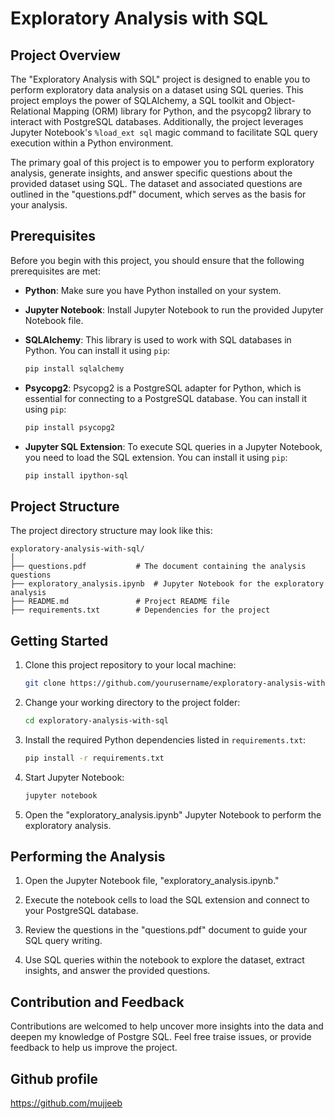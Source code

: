 # Exploratory Analysis with SQL

## Project Overview

The "Exploratory Analysis with SQL" project is designed to enable you to perform exploratory data analysis on a dataset using SQL queries. This project employs the power of SQLAlchemy, a SQL toolkit and Object-Relational Mapping (ORM) library for Python, and the psycopg2 library to interact with PostgreSQL databases. Additionally, the project leverages Jupyter Notebook's `%load_ext sql` magic command to facilitate SQL query execution within a Python environment.

The primary goal of this project is to empower you to perform exploratory analysis, generate insights, and answer specific questions about the provided dataset using SQL. The dataset and associated questions are outlined in the "questions.pdf" document, which serves as the basis for your analysis.

## Prerequisites

Before you begin with this project, you should ensure that the following prerequisites are met:

- **Python**: Make sure you have Python installed on your system.

- **Jupyter Notebook**: Install Jupyter Notebook to run the provided Jupyter Notebook file.

- **SQLAlchemy**: This library is used to work with SQL databases in Python. You can install it using `pip`:

  ```bash
  pip install sqlalchemy
  ```

- **Psycopg2**: Psycopg2 is a PostgreSQL adapter for Python, which is essential for connecting to a PostgreSQL database. You can install it using `pip`:

  ```bash
  pip install psycopg2
  ```

- **Jupyter SQL Extension**: To execute SQL queries in a Jupyter Notebook, you need to load the SQL extension. You can install it using `pip`:

  ```bash
  pip install ipython-sql
  ```

## Project Structure

The project directory structure may look like this:

```
exploratory-analysis-with-sql/
│
├── questions.pdf           # The document containing the analysis questions
├── exploratory_analysis.ipynb  # Jupyter Notebook for the exploratory analysis
├── README.md               # Project README file
├── requirements.txt        # Dependencies for the project
```

## Getting Started

1. Clone this project repository to your local machine:

   ```bash
   git clone https://github.com/yourusername/exploratory-analysis-with-sql.git
   ```

2. Change your working directory to the project folder:

   ```bash
   cd exploratory-analysis-with-sql
   ```

3. Install the required Python dependencies listed in `requirements.txt`:

   ```bash
   pip install -r requirements.txt
   ```

4. Start Jupyter Notebook:

   ```bash
   jupyter notebook
   ```

5. Open the "exploratory_analysis.ipynb" Jupyter Notebook to perform the exploratory analysis.

## Performing the Analysis

1. Open the Jupyter Notebook file, "exploratory_analysis.ipynb."

2. Execute the notebook cells to load the SQL extension and connect to your PostgreSQL database.

3. Review the questions in the "questions.pdf" document to guide your SQL query writing.

4. Use SQL queries within the notebook to explore the dataset, extract insights, and answer the provided questions.


## Contribution and Feedback

Contributions are welcomed to help uncover more insights into the data and deepen my knowledge of Postgre SQL. Feel free traise issues, or provide feedback to help us improve the project.


## Github profile
https://github.com/mujjeeb
